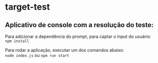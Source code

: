 # target-test

## Aplicativo de console com a resolução do teste:

Para adicionar a dependência do prompt, para captar o input do usuário: </br>
<code>npm install</code>

Para rodar a aplicação, executar um dos comandos abaixo: </br>
<code>node index.js</code>
ou
<code>npm run start</code>
